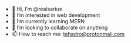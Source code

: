 - 👋 Hi, I’m @realsarius
- 👀 I’m interested in web development
- 🌱 I’m currently learning MERN
- 💞️ I’m looking to collaborate on anything
- 📫 How to reach me: tehadro@protonmail.com

<!---
realsarius/realsarius is a ✨ special ✨ repository because its `README.md` (this file) appears on your GitHub profile.
You can click the Preview link to take a look at your changes.
--->
